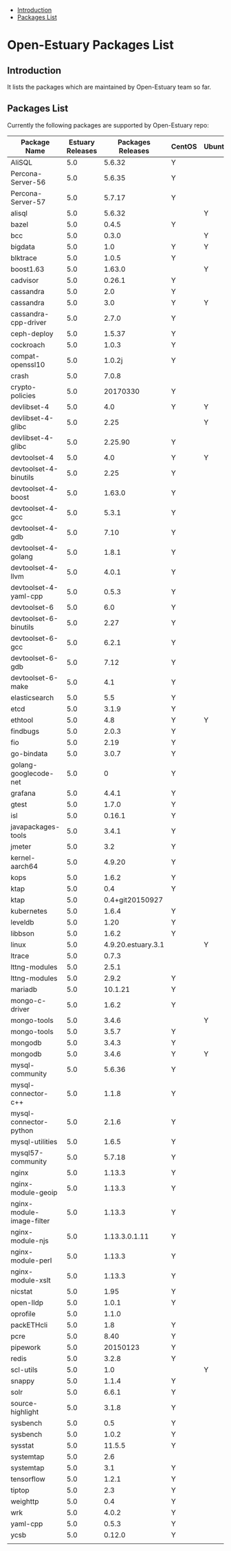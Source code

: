 
* [Introduction](#1)
* [Packages List](#2)


# Open-Estuary Packages List
## <a name="1">Introduction</a>  
It lists the packages which are maintained by Open-Estuary team so far.

## <a name="2">Packages List</a> 
Currently the following packages are supported by Open-Estuary repo:

|Package Name|Estuary Releases|Packages Releases|CentOS|Ubuntu|Debian|Notes|
|--|--|--|--|--|--|--|
|AliSQL|5.0|5.6.32|Y||||
|Percona-Server-56|5.0|5.6.35|Y||||
|Percona-Server-57|5.0|5.7.17|Y||||
|alisql|5.0|5.6.32||Y|||
|bazel|5.0|0.4.5|Y||||
|bcc|5.0|0.3.0||Y|Y||
|bigdata|5.0|1.0|Y|Y|Y||
|blktrace|5.0|1.0.5|Y||||
|boost1.63|5.0|1.63.0||Y|||
|cadvisor|5.0|0.26.1|Y||||
|cassandra|5.0|2.0|Y||||
|cassandra|5.0|3.0|Y|Y|||
|cassandra-cpp-driver|5.0|2.7.0|Y||||
|ceph-deploy|5.0|1.5.37|Y||||
|cockroach|5.0|1.0.3|Y||||
|compat-openssl10|5.0|1.0.2j|Y||||
|crash|5.0|7.0.8|||Y||
|crypto-policies|5.0|20170330|Y||||
|devlibset-4|5.0|4.0|Y|Y|||
|devlibset-4-glibc|5.0|2.25||Y|||
|devlibset-4-glibc|5.0|2.25.90|Y||||
|devtoolset-4|5.0|4.0|Y|Y|||
|devtoolset-4-binutils|5.0|2.25|Y||||
|devtoolset-4-boost|5.0|1.63.0|Y||||
|devtoolset-4-gcc|5.0|5.3.1|Y||||
|devtoolset-4-gdb|5.0|7.10|Y||||
|devtoolset-4-golang|5.0|1.8.1|Y||||
|devtoolset-4-llvm|5.0|4.0.1|Y||||
|devtoolset-4-yaml-cpp|5.0|0.5.3|Y||||
|devtoolset-6|5.0|6.0|Y||||
|devtoolset-6-binutils|5.0|2.27|Y||||
|devtoolset-6-gcc|5.0|6.2.1|Y||||
|devtoolset-6-gdb|5.0|7.12|Y||||
|devtoolset-6-make|5.0|4.1|Y||||
|elasticsearch|5.0|5.5|Y||||
|etcd|5.0|3.1.9|Y||||
|ethtool|5.0|4.8|Y|Y|Y||
|findbugs|5.0|2.0.3|Y||||
|fio|5.0|2.19|Y||||
|go-bindata|5.0|3.0.7|Y||||
|golang-googlecode-net|5.0|0|Y||||
|grafana|5.0|4.4.1|Y||||
|gtest|5.0|1.7.0|Y||||
|isl|5.0|0.16.1|Y||||
|javapackages-tools|5.0|3.4.1|Y||||
|jmeter|5.0|3.2|Y||||
|kernel-aarch64|5.0|4.9.20|Y||||
|kops|5.0|1.6.2|Y||||
|ktap|5.0|0.4|Y||||
|ktap|5.0|0.4+git20150927|||Y||
|kubernetes|5.0|1.6.4|Y||||
|leveldb|5.0|1.20|Y||||
|libbson|5.0|1.6.2|Y||||
|linux|5.0|4.9.20.estuary.3.1||Y|Y||
|ltrace|5.0|0.7.3|||Y||
|lttng-modules|5.0|2.5.1|||Y||
|lttng-modules|5.0|2.9.2|Y||||
|mariadb|5.0|10.1.21|Y||||
|mongo-c-driver|5.0|1.6.2|Y||||
|mongo-tools|5.0|3.4.6||Y|||
|mongo-tools|5.0|3.5.7|Y||||
|mongodb|5.0|3.4.3|Y||||
|mongodb|5.0|3.4.6|Y|Y|||
|mysql-community|5.0|5.6.36|Y||||
|mysql-connector-c++|5.0|1.1.8|Y||||
|mysql-connector-python|5.0|2.1.6|Y||||
|mysql-utilities|5.0|1.6.5|Y||||
|mysql57-community|5.0|5.7.18|Y||||
|nginx|5.0|1.13.3|Y||||
|nginx-module-geoip|5.0|1.13.3|Y||||
|nginx-module-image-filter|5.0|1.13.3|Y||||
|nginx-module-njs|5.0|1.13.3.0.1.11|Y||||
|nginx-module-perl|5.0|1.13.3|Y||||
|nginx-module-xslt|5.0|1.13.3|Y||||
|nicstat|5.0|1.95|Y||||
|open-lldp|5.0|1.0.1|Y||||
|oprofile|5.0|1.1.0|||Y||
|packETHcli|5.0|1.8|Y||||
|pcre|5.0|8.40|Y||||
|pipework|5.0|20150123|Y||||
|redis|5.0|3.2.8|Y||||
|scl-utils|5.0|1.0||Y|||
|snappy|5.0|1.1.4|Y||||
|solr|5.0|6.6.1|Y||||
|source-highlight|5.0|3.1.8|Y||||
|sysbench|5.0|0.5|Y||||
|sysbench|5.0|1.0.2|Y||||
|sysstat|5.0|11.5.5|Y||||
|systemtap|5.0|2.6|||Y||
|systemtap|5.0|3.1|Y||||
|tensorflow|5.0|1.2.1|Y||||
|tiptop|5.0|2.3|Y||Y||
|weighttp|5.0|0.4|Y||||
|wrk|5.0|4.0.2|Y||||
|yaml-cpp|5.0|0.5.3|Y||||
|ycsb|5.0|0.12.0|Y||||
||||||||
